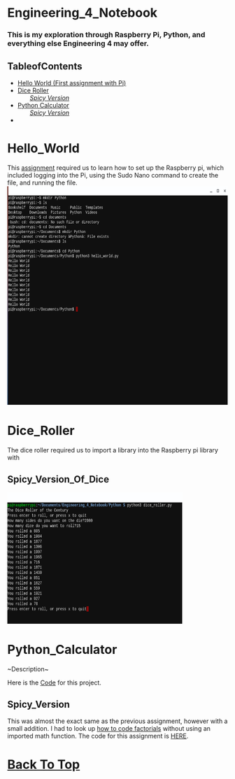 # Engineering_4_Notebook
### This is my exploration through Raspberry Pi, Python, and everything else Engineering 4 may offer.

## TableofContents
* [Hello World (First assignment with Pi)](#Hello_World)
* [Dice Roller](#Dice_Roller) <br/>
&nbsp;&nbsp;&nbsp;&nbsp;&nbsp;&nbsp; *[Spicy Version](#Spicy_Version_Of_Dice)*
* [Python Calculator](#Python_Calculator) <br/>
&nbsp;&nbsp;&nbsp;&nbsp;&nbsp;&nbsp; *[Spicy Version](#Spicy_Version)*
* 



# Hello_World
This [assignment](https://github.com/willhk10/Engineering_4_Notebook/blob/main/Python/hello_world.py) required us to learn how to set up the Raspberry pi, which included logging into the Pi, using the Sudo Nano command to create the file, and running the file.
<img src="https://github.com/willhk10/Engineering_4_Notebook/blob/main/Pictures/Spicy_Dice_Roller.png" alt="alt text" width="600" height="500">
# Dice_Roller
The dice roller required us to import a library into the Raspberry pi library with 

## Spicy_Version_Of_Dice
<img src="https://github.com/willhk10/Engineering_4_Notebook/blob/main/Pictures/Dice_Roller_Spicy.png" alt="alt text" width="400" height="300">



# Python_Calculator
~Description~

Here is the [Code](https://github.com/willhk10/Engineering_4_Notebook/blob/main/Python/Python_Calculator.py) for this project.

## Spicy_Version
This was almost the exact same as the previous assignment, however with a small addition. I had to look up [how to code factorials](https://www.geeksforgeeks.org/factorial-in-python/) without using an imported math function. The code for this assignment is [HERE](https://github.com/willhk10/Engineering_4_Notebook/blob/main/Python/python_calculator_spicy.py).


# [Back To Top](#Engineering_4_Notebook)
